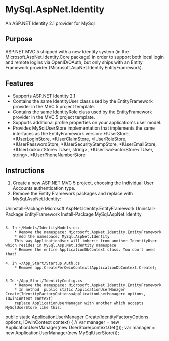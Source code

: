 # MySql.AspNet.Identity #
An ASP.NET Identity 2.1 provider for MySql

## Purpose ##

ASP.NET MVC 5 shipped with a new Identity system (in the Microsoft.AspNet.Identity.Core package) in order to support both local login and remote logins via OpenID/OAuth, but only ships with an
Entity Framework provider (Microsoft.AspNet.Identity.EntityFramework).

## Features ##
* Supports ASP.NET Identity 2.1
* Contains the same IdentityUser class used by the EntityFramework provider in the MVC 5 project template.
* Contains the same IdentityRole class used by the EntityFramework provider in the MVC 5 project template.
* Supports additional profile properties on your application's user model.
* Provides MySqlUserStore<TUser> implementation that implements the same interfaces as the EntityFramework version:
  *IUserStore<TUser>,
  *IUserLoginStore<TUser>,
  *IUserClaimStore<TUser>,
  *IUserRoleStore<TUser>,
  *IUserPasswordStore<TUser>,
  *IUserSecurityStampStore<TUser>,
  *IUserEmailStore<TUser>,
  *IUserLockoutStore<TUser, string>,
  *IUserTwoFactorStore<TUser, string>,
  *IUserPhoneNumberStore<TUser>

## Instructions ##

1. Create a new ASP.NET MVC 5 project, choosing the Individual User Accounts authentication type.
2. Remove the Entity Framework packages and replace with MySql.AspNet.Identity:

Uninstall-Package Microsoft.AspNet.Identity.EntityFramework
Uninstall-Package EntityFramework
Install-Package MySql.AspNet.Identity
```
    
3. In ~/Models/IdentityModels.cs:
    * Remove the namespace: Microsoft.AspNet.Identity.EntityFramework
    * Add the namespace: MySql.AspNet.Identity
	This way ApplicationUser will inherit from another IdentityUser which resides in MySql.Asp.Net.Identity namespace
    * Remove the entire ApplicationDbContext class. You don't need that!
	
4. In ~/App_Start/Startup.Auth.cs
	* Remove app.CreatePerOwinContext(ApplicationDbContext.Create);
	
	
5 In ~/App_Start/IdentityConfig.cs
    * Remove the namespace: Microsoft.AspNet.Identity.EntityFramework
    * In method  public static ApplicationUserManager Create(IdentityFactoryOptions<ApplicationUserManager> options, IOwinContext context) 
	replace ApplicationUserManager with another which accepts MySqlUserStore like this:

```
public static ApplicationUserManager Create(IdentityFactoryOptions<ApplicationUserManager> options, IOwinContext context) 
{
     // var manager = new ApplicationUserManager(new UserStore<ApplicationUser>(context.Get<ApplicationDbContext>()));
     var manager = new ApplicationUserManager(new MySqlUserStore<ApplicationUser>());
	 
```